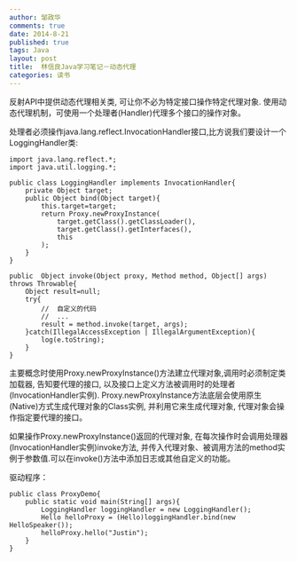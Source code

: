 ```yaml
---
author: 邹政华
comments: true
date: 2014-8-21
published: true 
tags: Java
layout: post
title:  林信良Java学习笔记－动态代理
categories: 读书 
---
```


反射API中提供动态代理相关类, 可让你不必为特定接口操作特定代理对象. 使用动态代理机制，可使用一个处理者(Handler)代理多个接口的操作对象。

处理者必须操作java.lang.reflect.InvocationHandler接口,比方说我们要设计一个LoggingHandler类:



	import java.lang.reflect.*;
	import java.util.logging.*;

	public class LoggingHandler implements InvocationHandler{
		private Object target;
		public Object bind(Object target){
			this.target=target;
			return Proxy.newProxyInstance(
				target.getClass().getClassLoader(),
				target.getClass().getInterfaces(),
				this
			);
		}
	}

	public  Object invoke(Object proxy, Method method, Object[] args) throws Throwable{
		Object result=null;
		try{
			//  自定义的代码
			//  ...
			result = method.invoke(target, args);
		}catch(IllegalAccessException | IllegalArgumentException){
			log(e.toString);
		} 
	} 

主要概念时使用Proxy.newProxyInstance()方法建立代理对象,调用时必须制定类加载器, 告知要代理的接口, 以及接口上定义方法被调用时的处理者(InvocationHandler实例). Proxy.newProxyInstance方法底层会使用原生(Native)方式生成代理对象的Class实例, 并利用它来生成代理对象, 代理对象会操作指定要代理的接口。

如果操作Proxy.newProxyInstance()返回的代理对象, 在每次操作时会调用处理器(InvocationHandler实例)invoke方法, 并传入代理对象、被调用方法的method实例于参数值.可以在invoke()方法中添加日志或其他自定义的功能。

驱动程序：

	public class ProxyDemo{
		public static void main(String[] args){
			LoggingHandler loggingHandler = new LoggingHandler();
			Hello helloProxy = (Hello)loggingHandler.bind(new HelloSpeaker());
			helloProxy.hello("Justin");
		}
	}
